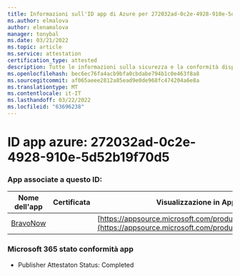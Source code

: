 ```yaml
---
title: Informazioni sull'ID app di Azure per 272032ad-0c2e-4928-910e-5d52b19f70d5
ms.author: elmalova
author: elenamalova
manager: tonybal
ms.date: 03/21/2022
ms.topic: article
ms.service: attestation
certification_type: attested
description: Tutte le informazioni sulla sicurezza e la conformità disponibili per 272032ad-0c2e-4928-910e-5d52b19f70d5.
ms.openlocfilehash: bec6ec76fa4acb9bfa0cbdabe794b1c0e463f8a8
ms.sourcegitcommit: af065aeee2812a85ead9e0de968fc474204a6e8a
ms.translationtype: MT
ms.contentlocale: it-IT
ms.lasthandoff: 03/22/2022
ms.locfileid: "63696238"
---
```

# <a name="azure-app-id-272032ad-0c2e-4928-910e-5d52b19f70d5"></a>ID app azure: 272032ad-0c2e-4928-910e-5d52b19f70d5


### <a name="apps-associated-with-this-id"></a>App associate a questo ID:
| **Nome dell'app** | **Certificata** | **Visualizzazione in AppSource** |
|--------------|---------------|-----------------------|
| [BravoNow](../forward/WA200000157.md) |  | [https://appsource.microsoft.com/product/office/WA200000157](https://appsource.microsoft.com/product/office/WA200000157) |

### <a name="microsoft-365-app-compliance-status"></a>Microsoft 365 stato conformità app
- Publisher Attestaton Status: Completed
